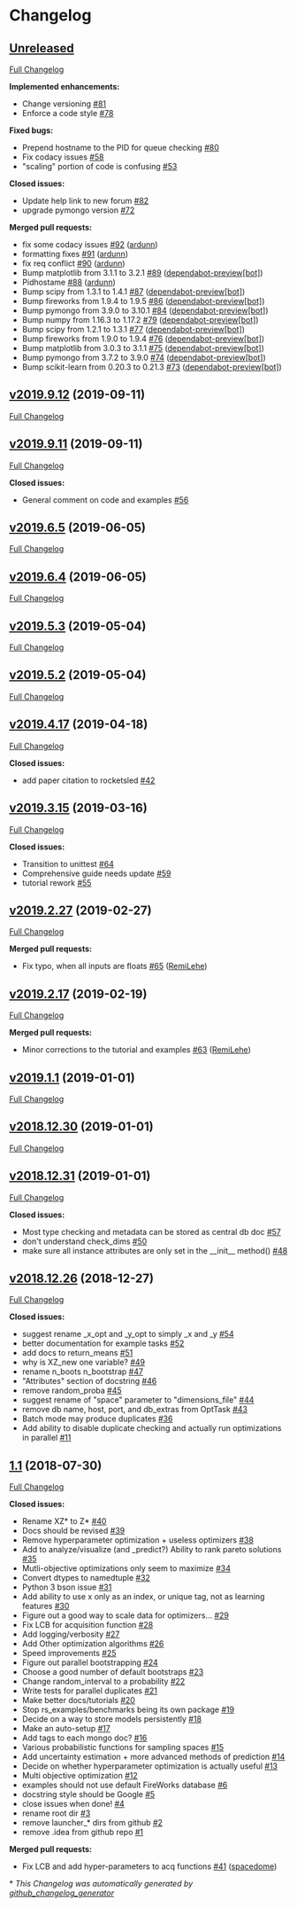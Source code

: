 # Changelog

## [Unreleased](https://github.com/hackingmaterials/rocketsled/tree/HEAD)

[Full Changelog](https://github.com/hackingmaterials/rocketsled/compare/v2019.9.12...HEAD)

**Implemented enhancements:**

- Change versioning [\#81](https://github.com/hackingmaterials/rocketsled/issues/81)
- Enforce a code style [\#78](https://github.com/hackingmaterials/rocketsled/issues/78)

**Fixed bugs:**

- Prepend hostname to the PID for queue checking [\#80](https://github.com/hackingmaterials/rocketsled/issues/80)
- Fix codacy issues [\#58](https://github.com/hackingmaterials/rocketsled/issues/58)
- "scaling" portion of code is confusing [\#53](https://github.com/hackingmaterials/rocketsled/issues/53)

**Closed issues:**

- Update help link to new forum [\#82](https://github.com/hackingmaterials/rocketsled/issues/82)
- upgrade pymongo version [\#72](https://github.com/hackingmaterials/rocketsled/issues/72)

**Merged pull requests:**

- fix some codacy issues [\#92](https://github.com/hackingmaterials/rocketsled/pull/92) ([ardunn](https://github.com/ardunn))
- formatting fixes [\#91](https://github.com/hackingmaterials/rocketsled/pull/91) ([ardunn](https://github.com/ardunn))
- fix req conflict [\#90](https://github.com/hackingmaterials/rocketsled/pull/90) ([ardunn](https://github.com/ardunn))
- Bump matplotlib from 3.1.1 to 3.2.1 [\#89](https://github.com/hackingmaterials/rocketsled/pull/89) ([dependabot-preview[bot]](https://github.com/apps/dependabot-preview))
- Pidhostame [\#88](https://github.com/hackingmaterials/rocketsled/pull/88) ([ardunn](https://github.com/ardunn))
- Bump scipy from 1.3.1 to 1.4.1 [\#87](https://github.com/hackingmaterials/rocketsled/pull/87) ([dependabot-preview[bot]](https://github.com/apps/dependabot-preview))
- Bump fireworks from 1.9.4 to 1.9.5 [\#86](https://github.com/hackingmaterials/rocketsled/pull/86) ([dependabot-preview[bot]](https://github.com/apps/dependabot-preview))
- Bump pymongo from 3.9.0 to 3.10.1 [\#84](https://github.com/hackingmaterials/rocketsled/pull/84) ([dependabot-preview[bot]](https://github.com/apps/dependabot-preview))
- Bump numpy from 1.16.3 to 1.17.2 [\#79](https://github.com/hackingmaterials/rocketsled/pull/79) ([dependabot-preview[bot]](https://github.com/apps/dependabot-preview))
- Bump scipy from 1.2.1 to 1.3.1 [\#77](https://github.com/hackingmaterials/rocketsled/pull/77) ([dependabot-preview[bot]](https://github.com/apps/dependabot-preview))
- Bump fireworks from 1.9.0 to 1.9.4 [\#76](https://github.com/hackingmaterials/rocketsled/pull/76) ([dependabot-preview[bot]](https://github.com/apps/dependabot-preview))
- Bump matplotlib from 3.0.3 to 3.1.1 [\#75](https://github.com/hackingmaterials/rocketsled/pull/75) ([dependabot-preview[bot]](https://github.com/apps/dependabot-preview))
- Bump pymongo from 3.7.2 to 3.9.0 [\#74](https://github.com/hackingmaterials/rocketsled/pull/74) ([dependabot-preview[bot]](https://github.com/apps/dependabot-preview))
- Bump scikit-learn from 0.20.3 to 0.21.3 [\#73](https://github.com/hackingmaterials/rocketsled/pull/73) ([dependabot-preview[bot]](https://github.com/apps/dependabot-preview))

## [v2019.9.12](https://github.com/hackingmaterials/rocketsled/tree/v2019.9.12) (2019-09-11)

[Full Changelog](https://github.com/hackingmaterials/rocketsled/compare/v2019.9.11...v2019.9.12)

## [v2019.9.11](https://github.com/hackingmaterials/rocketsled/tree/v2019.9.11) (2019-09-11)

[Full Changelog](https://github.com/hackingmaterials/rocketsled/compare/v2019.6.5...v2019.9.11)

**Closed issues:**

- General comment on code and examples [\#56](https://github.com/hackingmaterials/rocketsled/issues/56)

## [v2019.6.5](https://github.com/hackingmaterials/rocketsled/tree/v2019.6.5) (2019-06-05)

[Full Changelog](https://github.com/hackingmaterials/rocketsled/compare/v2019.6.4...v2019.6.5)

## [v2019.6.4](https://github.com/hackingmaterials/rocketsled/tree/v2019.6.4) (2019-06-05)

[Full Changelog](https://github.com/hackingmaterials/rocketsled/compare/v2019.5.3...v2019.6.4)

## [v2019.5.3](https://github.com/hackingmaterials/rocketsled/tree/v2019.5.3) (2019-05-04)

[Full Changelog](https://github.com/hackingmaterials/rocketsled/compare/v2019.5.2...v2019.5.3)

## [v2019.5.2](https://github.com/hackingmaterials/rocketsled/tree/v2019.5.2) (2019-05-04)

[Full Changelog](https://github.com/hackingmaterials/rocketsled/compare/v2019.4.17...v2019.5.2)

## [v2019.4.17](https://github.com/hackingmaterials/rocketsled/tree/v2019.4.17) (2019-04-18)

[Full Changelog](https://github.com/hackingmaterials/rocketsled/compare/v2019.3.15...v2019.4.17)

**Closed issues:**

- add paper citation to rocketsled [\#42](https://github.com/hackingmaterials/rocketsled/issues/42)

## [v2019.3.15](https://github.com/hackingmaterials/rocketsled/tree/v2019.3.15) (2019-03-16)

[Full Changelog](https://github.com/hackingmaterials/rocketsled/compare/v2019.2.27...v2019.3.15)

**Closed issues:**

- Transition to unittest [\#64](https://github.com/hackingmaterials/rocketsled/issues/64)
- Comprehensive guide needs update [\#59](https://github.com/hackingmaterials/rocketsled/issues/59)
- tutorial rework [\#55](https://github.com/hackingmaterials/rocketsled/issues/55)

## [v2019.2.27](https://github.com/hackingmaterials/rocketsled/tree/v2019.2.27) (2019-02-27)

[Full Changelog](https://github.com/hackingmaterials/rocketsled/compare/v2019.2.17...v2019.2.27)

**Merged pull requests:**

- Fix typo, when all inputs are floats [\#65](https://github.com/hackingmaterials/rocketsled/pull/65) ([RemiLehe](https://github.com/RemiLehe))

## [v2019.2.17](https://github.com/hackingmaterials/rocketsled/tree/v2019.2.17) (2019-02-19)

[Full Changelog](https://github.com/hackingmaterials/rocketsled/compare/v2019.1.1...v2019.2.17)

**Merged pull requests:**

- Minor corrections to the tutorial and examples [\#63](https://github.com/hackingmaterials/rocketsled/pull/63) ([RemiLehe](https://github.com/RemiLehe))

## [v2019.1.1](https://github.com/hackingmaterials/rocketsled/tree/v2019.1.1) (2019-01-01)

[Full Changelog](https://github.com/hackingmaterials/rocketsled/compare/v2018.12.30...v2019.1.1)

## [v2018.12.30](https://github.com/hackingmaterials/rocketsled/tree/v2018.12.30) (2019-01-01)

[Full Changelog](https://github.com/hackingmaterials/rocketsled/compare/v2018.12.31...v2018.12.30)

## [v2018.12.31](https://github.com/hackingmaterials/rocketsled/tree/v2018.12.31) (2019-01-01)

[Full Changelog](https://github.com/hackingmaterials/rocketsled/compare/v2018.12.26...v2018.12.31)

**Closed issues:**

- Most type checking and metadata can be stored as central db doc [\#57](https://github.com/hackingmaterials/rocketsled/issues/57)
- don't understand check\_dims [\#50](https://github.com/hackingmaterials/rocketsled/issues/50)
- make sure all instance attributes are only set in the \_\_init\_\_ method\(\) [\#48](https://github.com/hackingmaterials/rocketsled/issues/48)

## [v2018.12.26](https://github.com/hackingmaterials/rocketsled/tree/v2018.12.26) (2018-12-27)

[Full Changelog](https://github.com/hackingmaterials/rocketsled/compare/1.1...v2018.12.26)

**Closed issues:**

- suggest rename \_x\_opt and \_y\_opt to simply \_x and \_y [\#54](https://github.com/hackingmaterials/rocketsled/issues/54)
- better documentation for example tasks [\#52](https://github.com/hackingmaterials/rocketsled/issues/52)
- add docs to return\_means [\#51](https://github.com/hackingmaterials/rocketsled/issues/51)
- why is XZ\_new one variable? [\#49](https://github.com/hackingmaterials/rocketsled/issues/49)
- rename n\_boots n\_bootstrap [\#47](https://github.com/hackingmaterials/rocketsled/issues/47)
- "Attributes" section of docstring [\#46](https://github.com/hackingmaterials/rocketsled/issues/46)
- remove random\_proba [\#45](https://github.com/hackingmaterials/rocketsled/issues/45)
- suggest rename of "space" parameter to "dimensions\_file" [\#44](https://github.com/hackingmaterials/rocketsled/issues/44)
- remove db name, host, port, and db\_extras from OptTask [\#43](https://github.com/hackingmaterials/rocketsled/issues/43)
- Batch mode may produce duplicates [\#36](https://github.com/hackingmaterials/rocketsled/issues/36)
- Add ability to disable duplicate checking and actually run optimizations in parallel [\#11](https://github.com/hackingmaterials/rocketsled/issues/11)

## [1.1](https://github.com/hackingmaterials/rocketsled/tree/1.1) (2018-07-30)

[Full Changelog](https://github.com/hackingmaterials/rocketsled/compare/1c24fadc55be95f1bb3dc9c4d271d56d980ca547...1.1)

**Closed issues:**

- Rename XZ\* to Z\* [\#40](https://github.com/hackingmaterials/rocketsled/issues/40)
- Docs should be revised  [\#39](https://github.com/hackingmaterials/rocketsled/issues/39)
- Remove hyperparameter optimization + useless optimizers [\#38](https://github.com/hackingmaterials/rocketsled/issues/38)
- Add to analyze/visualize \(and \_predict?\) Ability to rank pareto solutions [\#35](https://github.com/hackingmaterials/rocketsled/issues/35)
- Mutli-objective optimizations only seem to maximize [\#34](https://github.com/hackingmaterials/rocketsled/issues/34)
- Convert dtypes to namedtuple [\#32](https://github.com/hackingmaterials/rocketsled/issues/32)
- Python 3 bson issue [\#31](https://github.com/hackingmaterials/rocketsled/issues/31)
- Add ability to use x only as an index, or unique tag, not as learning features [\#30](https://github.com/hackingmaterials/rocketsled/issues/30)
- Figure out a good way to scale data for optimizers... [\#29](https://github.com/hackingmaterials/rocketsled/issues/29)
- Fix LCB for acquisition function [\#28](https://github.com/hackingmaterials/rocketsled/issues/28)
- Add logging/verbosity [\#27](https://github.com/hackingmaterials/rocketsled/issues/27)
- Add Other optimization algorithms [\#26](https://github.com/hackingmaterials/rocketsled/issues/26)
- Speed improvements [\#25](https://github.com/hackingmaterials/rocketsled/issues/25)
- Figure out parallel bootstrapping [\#24](https://github.com/hackingmaterials/rocketsled/issues/24)
- Choose a good number of default bootstraps [\#23](https://github.com/hackingmaterials/rocketsled/issues/23)
- Change random\_interval to a probability [\#22](https://github.com/hackingmaterials/rocketsled/issues/22)
- Write tests for parallel duplicates [\#21](https://github.com/hackingmaterials/rocketsled/issues/21)
- Make better docs/tutorials [\#20](https://github.com/hackingmaterials/rocketsled/issues/20)
- Stop rs\_examples/benchmarks being its own package [\#19](https://github.com/hackingmaterials/rocketsled/issues/19)
- Decide on a way to store models persistently [\#18](https://github.com/hackingmaterials/rocketsled/issues/18)
- Make an auto-setup [\#17](https://github.com/hackingmaterials/rocketsled/issues/17)
- Add tags to each mongo doc? [\#16](https://github.com/hackingmaterials/rocketsled/issues/16)
- Various probabilistic functions for sampling spaces [\#15](https://github.com/hackingmaterials/rocketsled/issues/15)
- Add uncertainty estimation + more advanced methods of prediction [\#14](https://github.com/hackingmaterials/rocketsled/issues/14)
- Decide on whether hyperparameter optimization is actually useful [\#13](https://github.com/hackingmaterials/rocketsled/issues/13)
- Multi objective optimization [\#12](https://github.com/hackingmaterials/rocketsled/issues/12)
- examples should not use default FireWorks database [\#6](https://github.com/hackingmaterials/rocketsled/issues/6)
- docstring style should be Google [\#5](https://github.com/hackingmaterials/rocketsled/issues/5)
- close issues when done! [\#4](https://github.com/hackingmaterials/rocketsled/issues/4)
- rename root dir [\#3](https://github.com/hackingmaterials/rocketsled/issues/3)
- remove launcher\_\* dirs from github [\#2](https://github.com/hackingmaterials/rocketsled/issues/2)
- remove .idea from github repo [\#1](https://github.com/hackingmaterials/rocketsled/issues/1)

**Merged pull requests:**

- Fix LCB and add hyper-parameters to acq functions [\#41](https://github.com/hackingmaterials/rocketsled/pull/41) ([spacedome](https://github.com/spacedome))



\* *This Changelog was automatically generated by [github_changelog_generator](https://github.com/github-changelog-generator/github-changelog-generator)*
